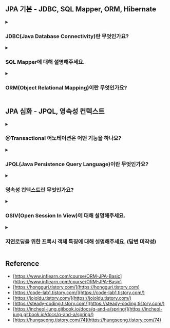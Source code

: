 <!--
<details>
  <summary><h3></h3></summary>

  ---

  <details>
    <summary></summary>
  </details>
</details> 
-->

## JPA 기본 - JDBC, SQL Mapper, ORM, Hibernate

<details>
  <summary><h3>JDBC(Java Database Connectivity)란 무엇인가요?</h3></summary>

  - 자바와 데이터베이스를 연결하기 위한 Java 표준 인터페이스입니다.
  - MySQL, PostgreSQL, SQL Server 등 다양한 DB 미들웨어의 드라이버를 제공합니다.
  - Java 표준이기 때문에, JVM 위에서 운영되는 모든 애플리케이션에서 사용 가능합니다.

  ---

  <details>
    <summary>JDBC을 사용하기 위해 해야하는 동작을 말해주세요.</summary>

    1. 가장 먼저 사용할 DB Driver를 선택합니다.
    2. 드라이버를 선택 후 커넥션 객체를 통해 데이터베이스와 연결합니다.
    3. SQL 쿼리를 실행하기 위해 Statement 객체를 생성합니다.
    4. 쿼리 실행 후 ResultSet 객체를 통해 받습니다.
    5. 마지막으로 커넥션 종료 시에는 메모리 누수 방지를 위해 리소스를 명시적으로 해제해야 합니다.
       예를 들어, Statement, Connection, ResultSet을 close() 메서드로 닫아야 합니다.
  </details>

  <details>
    <summary>JDBC의 단점에 대해 설명해주세요.</summary>

    단점
      - 리소스를 명시적으로 해제해야 합니다. 예를 들어, 커넥션 종료 시, 
        Statement, Connection, ResultSet 모두 close() 메서드로 종료해야 메모리 누수가 발생하지 않습니다.
      - 간단한 SQL 실행에도 중복된 코드가 반복적으로 사용됩니다.
      - DB에 따라 일관성없는 정보를 가진 채 Checked Exception으로 처리됩니다.
      
      - CheckedException
        - RuntimeException을 상속받지 않는 클래스 (ex: IOException, SQLExceptin, InterrupedException)
        - 컴파일 시점에 컴파일러를 확인하는 예외이기 때문에, 반드시 에외 처리를 해야 한다.
      - UncheckedException
        - RuntimeException을 상속하는 클래스 (ex: NPE)
        - 런타임 시점에 확인이 가능한 예외이기 때문에, 예외 처리를 강제하지 않는다.
  </details>
  <details>
    <summary>Spring JDBC에 대해 설명해주세요.</summary>

    - Spring JDBC는 스프링 프레임워크에서 제공하는 JDBC 기반의 데이터 액세스 기술입니다. 
    - Spring JDBC는 JDBC를 보다 쉽고 효율적으로 사용할 수 있도록 추상화된 기능을 제공하는데, 
      이를 통해 개발자는 반복적이고 번거로운 JDBC 작업을 간소화하고 생산성을 향상시킬 수 있다.
  </details>
  <details>
    <summary>Spring JDBC 장단점을 설명하세요.</summary>

    장점
      1) Spring JDBC는 자동으로 데이터베이스 연결, SQL 쿼리, ResultSet을 관리하고 닫아주기 때문에 
         코드를 간소화하고 메모리 누수를 방지합니다.
      2) Spring JDBC는 CheckException을 모두 UncheckedException으로 변환해 예외 처리 코드를 단순화해줍니다.
      3) Spring JDBC는 JdbcTemplate 등과 같은 다양한 템플릿과 헬퍼 클래스를 제공해 반복적인 코드를 줄이고
         데이터베이스 작업도 효율적으로 만들어줍니다. (헬퍼 클래스 : 도움을 주는 클래스)
    단점
      1) 단, 동적 SQL 쿼리를 처리하기 어렵습니다.
      2) 또한 IF 문이나, Switch Case로 인해 코드가 길어지고 지저분해질 수 있습니다.
  </details>
  <details>
    <summary>JdbcTemplate 기능에 대해 설명하세요.</summary>

    1) SQL 실행
      - 간단한 방식으로 SQL 문을 실행할 수 있습니다. 
      - 예를 들어, execute() 메서드를 사용하여 INSERT, UPDATE, DELETE 등의 작업을 실행할 수 있습니다.
      - 예를 들어, query() 메서드를 사용하여 SELECT 문을 실행하고 결과를 반환할 수 있습니다.
    2) PreparedStatement 자동 처리
      - PreparedStatement를 사용하여 SQL 문을 실행합니다.
      - 또한 JdbcTemplate이 자동으로 PreparedStatement를 생성하고 파라미터 값을 설정하기 때문에, SQL 인젝션 공격을 방지할 수 있습니다.
    3) ResultSet 매핑
      - ResultSet을 자동으로 자바 객체로 매핑해줍니다.
      - RowMapper 인터페이스를 구현하여 ResultSet의 각 행을 객체로 변환할 수 있습니다.
    4) 트랜잭션 관리
      - 트랜잭션 경계 설정, 롤백, 커밋 등의 작업을 편리하게 처리할 수 있습니다.
      - @Transactional 어노테이션을 사용하여 메서드 레벨에서 트랜잭션을 선언할 수도 있습니다.
    5) 예외 처리 및 자원 관리
      - JDBC 작업에서 발생하는 예외를 일관되게 처리하고, 연결 및 리소스 관리를 자동으로 처리합니다.
      - 즉, 예외 발생 시, 일관된 예외 계층 구조를 사용하여 예외를 처리할 수 있고, 자원의 올바른 해제를 보장합니다.
  </details>
  <details>
    <summary>Connection Pool에 대해 설명해주세요. (답변 미작성)</summary>
  </details>
  <details>
      <summary>HikariCP에 대해 설명해주세요. (답변 미작성)</summary>
  </details>
</details> 

<details>
  <summary><h3>SQL Mapper에 대해 설명해주세요.</h3></summary>

  - 객체와 SQL의 필드를 매핑해 데이터를 객체화하는 기술입니다.
  - 이는 객체와 테이블 간 관계를 매핑하는 것이 아니라, SQL문을 직접 작성하여 쿼리 수행 결과를 어떤 객체에 매핑하는 것을 말합니다.
  - 예를 들어, JDBCTemplate 혹은 MyBatis를 의미합니다.

  ---

  <details>
    <summary>MyBatis에 대해 설명하세요.</summary>

    - MyBatis는 자바 언어를 위한 데이터 매퍼 프레임워크입니다.
    - Spring JDBC는 코드에 직접 쿼리를 작성하지만 MyBatis는 XML 파일에서 SQL 쿼리를 관리하고
      SQL 결과와 객체 인스턴스의 매핑을 수행합니다.
  </details>
  <details>
    <summary>MyBatis 장/단점을 설명하세요.</summary>

    장점
      - SQL 쿼리를 직접 작성하므로 최적화된 쿼리를 구현할 수 있습니다.
      - 복잡한 쿼리도 SQL 쿼리만 작성할 수 있다면 손쉽게 작성할 수 있습니다.
      - 엔티티에 종속받지 않고 다양한 테이블을 조합할 수 있습니다.
    단점
      - 스키마 변경 시 SQL 쿼리를 직접 수정해주어야 합니다.
      - 반복된 쿼리가 발생하여 반복 작업이 있습니다.
      - 런타임 시에 오류를 확인할 수 있습니다.
      - 쿼리를 직접 작성하기 때문에 데이터베이스에 종속된 쿼리문이 발생할 수 있습니다. 
        즉, 데이터베이스 변경 시 로직도 함께 수정해주어야 합니다.
      - SQL 중심적인 개발을 하기 때문에, 객체와 관계형 테이블 구조간 패러다임 불일치 문제가 발생합니다.
  </details>
  <details>
    <summary>패러다임 불일치 문제는 무엇이 있나요?</summary>

    - 객체에는 상속 개념이 있지만 테이블에는 상속 개념이 존재하지 않습니다.
    - 객체는 연관 관계를 참조로 표현하고 테이블은 외래키로 표현합니다.
    - 객체는 그래프 탐색이 가능해야 하지만 테이블은 불가능합니다.
    - 객체는 동등성/동일성으로 비교하지만 테이블은 Row의 ID 값을 기준으로 조회합니다.
      - 동일성(Identity) : 두 객체가 완전히 같은 경우. 즉, 두 객체의 메모리 주소값이 같습니다.
      - 동등성(Equality) : 두 객체가 같은 정보를 갖고 있는 경우. 즉, 주소값이 달라도 값만 같으면 동등하다 표현합니다.
  </details>
  <details>
    <summary>SQL 중심적인 개발의 문제점에 대해 설명하세요.</summary>

    SQL에 의존적인 개발이 되기 때문에, 비지니스 로직이 SQL에 종속적이게 됩니다.
    즉, SQL에 의존적인 상황에서 개발자들이 엔티티를 신뢰하고 사용할 수 없게 됩니다.
    예를 들어, SQL 변경 시, 자바 코드도 변경해야 하므로 유지보수도 어려워집니다.
    
    최종적으로 패러다임 불일치 문제가 발생합니다. 객체지향 프로그래밍과 관계형 데이터베이스는 서로 다른 패러다임을 가지고 있습니다. 
    이 둘의 차이를 중앙에서 해결해주지 않으면 개발자가 많은 코드를 작성해야 하며, 복잡성이 증가합니다.
  </details>  
  <details>
    <summary>현업에서는 JPA를 많이 사용하긴 하지만 아직까지 JDBCTemplate 혹은 Mybatis를 사용하는 곳이 많습니다. 그 이유가 무엇일까요?</summary>

    SQL Mapper는 개발자가 SQL을 직접 작성하기 때문에, 지루하고 반복적인 코드를 작성하긴 하지만,
    SQL 지식만 충분하다면, 세밀한 SQL 쿼리 최적화가 가능하고, 복잡한 쿼리를 짜는데 용이합니다.
    또한 Entity 기준으로 동작하는 JPA보다 조회된 데이터를 바로 DTO로 변환해 응답하기가 편리합니다.
    
    그리고 JPA는 처음엔 사용하기 쉬울지 몰라도 점차 애플리케이션이 고도화된다면 오히려 더 손이 많이 가는 경우가 많아 
    아직까지 MyBatis를 사용하는 곳이 있다고 생각합니다.
  </details>
</details>

<details>
  <summary><h3>ORM(Object Relational Mapping)이란 무엇인가요?</h3></summary>

  - 객체와 Database 테이블을 매핑하여 데이터를 객체화하는 기술입니다.
  - 즉, 객체지향 프로그래밍 언어를 사용해 데이터베이스를 관리할 수 있게 합니다.
  - 대표적으로 Hibernate가 있습니다.

  ---
  
  <details>
    <summary>JPA를 Hibernate와 함께 설명해주세요.</summary>

    - JPA는 자바 ORM 기술에 대한 표준 명세를 의미합니다.즉, ORM을 사용하기 위한 인터페이스를 모아둔 것으로 
      자바에서 관계형 데이터베이스를 어떻게 사용해야 하는 지 정의되어 있기만 하고 구현되어 있지 않습니다.
    - 이 JPA를 구현한 것이 바로 Hibernate입니다. 즉, 하이버네이트는 JPA를 구현한 ORM 프레임워크입니다.
      때문에 하이버네이트를 사용하면 SQL를 사용하지 않고 직관적인 메서드를 이용해 데이터를 조작할 수 있습니다.
      단, SQL을 사용하지 않는다고 해서 JDBC를 사용하지 않는 것은 아닙니다.
  </details>
  <details>
    <summary>Spring Data JPA란 무엇인가요?</summary>

    - Spring에서 제공하는 모듈 중 하나로 개발자가 JPA를 더 쉽고 편하게 사용할 수 있도록 도와줍니다.
    - 예를 들어 JPA를 한 단게 추상화시킨 Repository 인터페이스를 제공합니다.
  </details>
  <details>
    <summary>Spring Data JPA 장/단점을 설명하세요.</summary>

    장점
      - 1차캐시, 쓰기지연, 변경감지, 지연로딩을 제공하여 성능상 이점을 얻을 수 있습니다.
      - 코드 레벨로 관리 되므로 사용하기 용이하고 생산성이 높습니다.
      - 컴파일 타임에 오류를 확인할 수 있습니다.
      - 데이터베이스에 종속적이지 않으므로 특정 쿼리를 사용하지 않아 추상적으로 기술 구현이 가능합니다.
      - 개발 초기에는 쿼리에 대한 이해가 부족해도 코드 레벨로 어느 정도 커버가 가능합니다.
      - 객체지향적으로 데이터를 관리하기 때문에, 패러다임 불일치 문제가 해결됩니다.
      - 부족한 부분은 다양한 쿼리 빌더와 호환하여 보안할 수 있습니다.
    단점
      - JPA만 사용하여 복잡한 연산을 수행하게 되면, 로직이 복잡해지거나 불필요한 쿼리가 발생할 수 있습니다.
      - 초기에는 생산성이 높을 수 있으나 점차 사용하다 보면 N+1과 같은 성능상 이슈가 발생할 수 있습니다.
      - 고도화 될수록 성능 이슈를 해결하기 위해, 학습 곡선이 높아질 수 있습니다.
  </details>
</details>

## JPA 심화 - JPQL, 영속성 컨텍스트
<details>
  <summary><h3>@Transactional 어노테이션은 어떤 기능을 하나요?</h3></summary>

  스프링에서 트랜잭션 처리는 이 어노테이션을 많이 사용하는데, 이는 클래스 또는 메소드 레벨에 사용할 수 있으며,
  @Transactional이 포함된 메소드가 호출될 경우, 프록시 객체가 생성됩니다. 이 프록시 객체는 해당 메소드 실행 이전에 
  PlatformTransactionManager를 사용하여 트랜잭션을 시작하고 결과에 따라 Commit 또는 Rollback 합니다.

  - 선언적 트랜잭션 관리 방법을 제공하는 어노테이션으로 클래스와 메서드 레벨에서 사용이 가능합니다.
  - 예를 들어, 해당 어노테이션을 붙이면 메서드나 클래스 내의 작업들이 하나의 트랜잭션으로 묶여 데이터 일관성을 유지할 수 있습니다.
  - 이는 JDBC에서 트랜잭션 사용을 위해 사용되던 코드를 단축시켜주기 때문에 매우 편리합니다.
  - 추가적으로 Spring AOP 방식으로 동작하기 때문에, 프록시 객체로 외부에서 접근이 간으한 인터페이스를 제공해야 합니다. 즉, public 메서드여야 합니다. <br/>
    또한 다른 AOP 기능들과 충돌을 고려도 하고 기본적으로 대부분의 Checked Exception은 롤백되지 않으니 예외처리도 고려해야 합니다.

  ---

  <details>
    <summary>@Transactional 동작원리에 대해 설명해주세요.</summary>

    1. 일단 @Transactional 어노테이션은 Spring AOP Spring AOP를 통해 프록시 객체를 생성하여 사용됩니다.
    2. 트랜잭션 어노테이션이 붙은 메서드가 실행되면 스프링은 트랜잭션을 시작합니다.
    3. 메서드가 정상적으로 종료된다면 커밋, 예외가 발생하면 롤백 처리를 합니다.
    4. 즉, 비정상 종료되어 롤백 발생 시, 트랜잭션 작업만 데이터베이스에 반영되는 것을 방지해, 데이터 일관성을 유지합니다.
  </details>
  <details>
    <summary>@Transactional 특징을 말해보세요.</summary>

    1. 자동 롤백 : 트랜잭션 내 예외 발생 시, 스프링은 자동으로 롤백합니다.
    2. 전파 행위 지정 : 트랜잭션의 전파행위를 지정할 수 있습니다.
    3. 격리 수준 설정 : 데이터베이스의 트랜잭션 거리 수준을 설정할 수 있습니다.
    4. 읽기 전용 설정 : 트랜잭션을 읽기 전용으로 설정해, 데이터 변경이 없는 작업에 대해 성능 최적화를 할 수 있습니다.
    5. 타임아웃 설정 : 트랜잭션이 너무 오래 실행되는 것을 방지하기 위해 타임아웃을 설정할 수 있습니다.
  </details>
  <details>
    <summary>@Transactional(readonly=true)는 어떤 기능인가요?</summary>

    조회용 메서드에 붙이는 것으로 영속성 컨텍스트에 snapshot을 찍지 않고, flush 모드를 수동으로 바꿔 
    의도치 않은 변경이 일어나지 않고 메모리의 성능을 높여주는 장점이 있습니다.

    - 이는 JPA의 플러시 모드를 MANUAL로 설정합니다. 즉, 트랜잭션 내에서 강제로 flush()를 호출하지 않는 한, 
      커밋 시 영속성 컨텍스트가 자동으로 flush 되지 않으므로 조회 용으로 가져온 Entity의 예상치 못한 수정을 방지할 수 있습니다.
    - 또한, JPA는 해당 트랜잭션 내에서 조회하는 Entity는 조회 용임을 인식해 변경 감지를 위한 
      Snapshot을 따로 보관하지 않으므로 메모리가 절약되기 때문에, 성능면에서의 이점도 존재합니다.

    MANUAL 모드
      - 하이버네이트 스펙에서만 지원하는 모드
      - 모든 자동 플러시가 비활성화되고, 개발자가 명시적으로 플러시 코드를 작성해야 플러시가 동작
  </details>
  <details>
    <summary>조회용 메서드에 @Transactional 어노테이션을 안 붙여도 되지 않을까요? </summary>

    - 조회용 메서드에 대해 @Transactional 어노테이션 유무의 차이는 OSIV가 꺼져있을 때 알 수 있습니다.
    - 즉, 기본적으로 별도의 설정을 하지 않는다면 OSIV는 true로 설정되어 있어 @Transactional 어노테이션 유무의 차이를 알 수 없지만,
    - OSIV를 false로 설정한다면 영속성 컨텍스트는 트랜잭션 범위를 벗어나는 순간 Entity는 영속성 컨텍스트의 관리를 받지 않는 준영속 상태가 됩니다. 
    - 따라서 영속성 컨텍스트의 관리를 받지 않는 준영속 상태는 Lazy Loading의 동작도 불가능해져 LazyInitializationException이 발생할 수 있습니다.
    - 결론저긍로 OSIV가 꺼져있는 상태에서는 @Transactional 어노테이션이 없을 때에 Lazy Loading의 동작을 수행할 수 없다는 문제점이 있으므로 
      조회용 메서드에 대해서도 @Transactional 어노테이션을 붙여주어야 한다고 생각합니다.
  </details>  
  <details>
    <summary>그렇다면, 무조건 @Transactional 어노테이션을 붙이는 것이 좋을까요?</summary>

    - @Transactional 어노테이션을 붙이게 되면 해당 영역에서는 JPA의 스냅샷 유지, flush의 필요성, DB 커넥션을 오래 물고 있는 등의 관리적인 측면이 발생합니다.
    - 따라서, 지연로딩, 레플리케이션과 같이 트랜잭션 범위 내에서 수행해야 되는 동작이 있는 경우에 대해서 적절히 @Transactional 어노테이션을 활용하는 것이 좋다고 생각합니다.
    - 만약, 무분별하게 @Transactional 어노테이션을 사용한다면, 스냅샷 유지, flush의 필요 등 관리적/메모리적 측면에서 오히려 좋지 않을 수 있고, 
      커넥션을 오래 가지고 있어 커넥션 부족 등의 문제가 발생할 수도 있을 거라 생각합니다.
  </details>
  <details>
    <summary>JPA @Transactional Propagation 전파 단계를 설명해주세요. (답변 미작성)</summary>
  </details>
</details>

<details>
  <summary><h3>JPQL(Java Persistence Query Language)이란 무엇인가요?</h3></summary>

  - JPQL은 SQL과 비슷한 문법을 가지고 있지만, JPQL은 엔티티 객체를 조회하는 객체지향 쿼리입니다.
  - 또한 JPQL은 SQL을 추상화한 것이기 때문에, 특정 데이터베이스에 의존하지 않습니다. <br/>
    즉, 데이터베이스 방언이 바뀌어도 JPQL을 수정하지 않아도 됩니다.

  ---

  <details>
    <summary>JPQL 사용 시, 영속 상태가 되는 경우는 어떤 것이 있을까요?</summary>

    JPQL의 조회 대상은 엔티티, 임베디드 타입, 값 타입 같이 다양한 종류가 있습니다.
    단, JPQL는 조회한 엔티티만 영속성 컨텍스트에서 관리합니다.
    예를 들어, 임베디드 타입을 조회하거나 특정 엔티티의 필드만 조회하면 영속성 컨텍스트에서 관리되지 않습니다.
  </details>
  <details>
    <summary>JPQL 사용 시, 기존 영속성 컨텍스트의 데이터가 갱신될까요?</summary>

    JPQL 호출 시, flush가 발생하기 때문에 갱신됩니다.

    EntityMamager의 find() 메서드와 달리 JPQL은 항상 데이터베이스 SQL을 실행하며 조회합니다.
    즉, JPQL은 영속성 컨텍스트 내에 있는 데이터를 고려하지 않고 데이터베이스를 조회합니다.
    다만, 영속성 컨텍스트에 동일한 데이터가 있다면, 데이터베이스에서 조회한 데이터는 버리고
    영속성 컨텍스트 내에 있던 데이터를 반환됩니다. 때문에, 데이터 무결성을 위해, 플러시 모드를 AUTO로 하여,
    쿼리 실행 직전에 플러시하여 데이터베이스에 반영해야 합니다. 만약 성능 최적화가 필요한 로직이라면, 
    플러시 모드를 COMMIT으로 하여, 플러시 횟수를 줄일 수도 있습니다. 단, 데이터 무결성 문제가 발생할 수 있으니 주의해야 합니다.

    - AUTO : 커밋 또는 쿼리 실행 시, 플러시
    - COMMIT : 커밋 시, 플러시
  </details>
</details>

<details>
  <summary><h3>영속성 컨텍스트란 무엇인가요?</h3></summary>

  - Server와 Database 사이에 엔티티를 저장하는 논리적인 영역이라고 할 수 있습니다.
  - 예를 들어, 엔티티 매니저로 엔티티를 저장하거나 조회하면 엔티티 매니저가 영속성 컨텍스트에 엔티티를 보관하고 관리합니다.

  ---

  <details>
    <summary>영속성은 어떤 기능을 하나요? (답변 미작성)</summary>
  </details>
  <details>
    <summary>영속성은 정말 성능 향상에 큰 도움이 되나요? (답변 미작성)</summary>
  </details>  
  <details>
    <summary>영속성 컨텍스트의 이점 5가지를 설명해주세요.</summary>

    영속성 컨텍스트 사용 시, 얻는 이점으로는 1차 캐시, 동일성 보장, 쓰기 지연, 변경 감지, 지연로딩이 있습니다.

    - 1차 캐시
      - Map 객체로 저장됩니다. 이때, key 값이 @Id 값이 되고 Value는 엔티티가 됩니다. 즉, 영속 상태의 엔티티는 식별자 값이 반드시 있어야 합니다.
      - 엔티티 조회 시, 1차 캐시에 있다면 1차 캐시에서 조회하고 없다면 Database에서 조회 후 1차 캐시에 올립니다.
      - 1차 캐시로 인해, REPEATABLE READ 격리 수준을 데이터베이스가 아닌 애플리케이션 차원에서 제공합니다.
    - 동일성(Identity, ==) 보장 
      - 동일한 트랜잭션 내에서 동일성 비교가 가능합니다.
      - 영속성 컨텍스트는 특정 엔티티를 여러번 조회해도, 1차 캐시에 있는 동일한 엔티티를 반환하기 때문에 동일성이 보장됩니다.
    - 쓰기 지연:
      - SQL을 바로 보내지 않고 쓰기 지연 SQL 저장소에서 관리되다가 Flush 발생 시, 전송합니다.
    - 변경 감지(Dirty checking): 
      - 플러시가 일어날 때, 1차 캐시에 들어있는 엔티티와 스냅샵을 비교해서 값이 다르면 쓰기 지연 저장소에 업데이트 쿼리를 저장합니다. 
        마지막으로 쓰기 지연 저장소 SQL을 데이터베이스에 전송하고 커밋이 완료됩니다.
      - 단, 변경 감지는 영속 상태의 엔티티에만 적용됩니다.
      - 스냅샷 : 값을 읽어온 최초 시점
    - 지연 로딩(Lazy Loading)
      - 엔티티가 실제 사용될 때까지 데이터베이스 조회를 지연한다.
      - 지연 로딩을 위해 실제 엔티티 대신 프록시 객체를 제공한다.
      - 단, 성능 저하의 원인이 될 수도 있습니다.
  </details>
  <details>
    <summary>엔티티 생명주기를 설명해주세요.</summary>

    - 비영속(new/transient)
      - 영속성 컨텍스트와 전혀 관계가 없는 상태
      - 즉, 순수한 객체 상태를 말한다.
    - 영속(managed)
      - 영속성 컨텍스트에 저장된 상태
      - 즉, 영속성 컨텍스트가 관리하는 엔티티를 말한다.
      - `EntityManager.persist(..);`, `EntityManager.find(..);`
    - 준영속(detached)
      - 영속성 컨텍스트에 저장됐다가 분리된 상태
      - `EntityManager.detach(..);`, `EntityManager.clear(..);`, `EntityManager.close(..);`
    - 삭제(removed)
      - 삭제된 상태.
      - 즉, 엔티티를 영속성 컨텍스트와 데이터베이스에서 삭제된 것을 말한다.
      - EntityManager.remove(..);
  </details>

</details>

<details>
  <summary><h3>OSIV(Open Session In View)에 대해 설명해주세요.</h3></summary>

  - 영속성 컨텍스트를 View Layer까지 유지하는 속성입니다.
  - 클라이언트의 요청 시점(Filter/Interceptor-Controller)부터 영속성 컨텍스트를 생성되어 유지됨으로써 <br/>
    View Layer에서도 Entity의 지연 로딩이 가능합니다.
  - OSIV를 켠 상태에서는 @Transactional 어노테이션의 유무와 상관없이 다음 Lazy Loading을 수행하는 코드의 동작은 <br/>
    Exception 없이 정상적으로 동작합니다.
  - OSIV는 기본적으로 true이지만, OSIV 전략은 클라이언트 요청시점부터 API 응답이 끝날 때까지 영속성 컨텍스트와 데이터베이스 커넥션을 유지하므로 <br/>
    실시간 트래픽이 중요한 애플리케이션 서비스에서 커넥션 부족으로 이어질 수 있다는 큰 단점이 있습니다.
  - OSIV가 false이고 @Transactional 를 안붙인 경우 조회는 되나 바로 준영속상태가 되어 lazyloading 시, <br/>
    LazyInitializationException 발생합니다.

  ---

  <details>
    <summary>한 가지 기능을 두개의 트랜잭션으로 처리할 경우 어떻게 될까요? (답변 미작성)</summary>
  </details>
</details>

<details>
  <summary><h3>지연로딩을 위한 프록시 객체 특징에 대해 설명해주세요. (답변 미작성)</h3></summary>

  ---

  <details>
    <summary>즉시 로딩과 지연 로딩에 대해 설명해주세요.(답변 불충분)</summary>

    - 즉시 로딩(EAGER LOADING)
      - 엔티티를 조회할 때 연관된 엔티티도 함께 조회합니다.
      - @ManyToOne(fetch = FetchType.EAGER)
      - 엔티티를 조회할 때 연관된 엔티티도 같이 조회하므로 쿼리를 2번 이상 실행할 것 같지만, 대부분 JPA는 즉시 로딩을 최적화하기 위해 가능하면 조인 쿼리를 사용합니다.
        때문에, 조인 쿼리를 사용하여 즉시 로딩할 때 null을 허용하면 외부 조인, null을 허용하지 않으면 내부 조인으로 됩니다.
    - 지연로딩(LAZY LOADING)
      - 연관된 엔티티를 실제 사용할 때 조회한다.
      - @ManyToOne(fetch = FetchType.LAZY)
      - 엔티티를 조회할 때 연관된 엔티티가 영속성 컨텍스트에 없다면, 프록시 객체로 조회하고 이 프록시 객체를 실제 사용할 때까지 데이터 로딩을 미룹니다.
  </details>
  <details>
    <summary>플러시란 무엇인지 설명하고 플러시 발생 시, 일어나는 일을 설명하세요.</summary>

    플러시는 영속성 컨텍스트의 내용을 데이터베이스에 반영하는 것을 말합니다. 이때 영속성 컨텍스트를 비우지는 않습니다.
    즉, 영속성 컨텍스트의 내용을 데이터베이스와 동기화하는 것입니다.

    때문에, 플러시가 발생한다면 가장 먼저, 변경 감지가 일어납니다.
    그리고 변경된 것이 있다면, 데이터베이스에도 반영하기 위해 쓰기 지연 SQL 저장소에 해당 변경 쿼리를 추가합니다.
    마지막으로 쓰기 지연 저장소의 쿼리를 데이터베이스에 전송합니다.

    - 플러시 방법
      - EntityManager.flush() : 직접 호출
      - 트랜잭션 커밋 : 자동 호출
      - JPQL 쿼리 실행 : 자동 호출
  </details> 

  <details>
    <summary>영속성 전이에 대해 설명해주세요. (답변 미작성)</summary>
  </details>
  <details>
    <summary>고아 객체에 대해 설명해주세요. (답변 미작성)</summary>
  </details>
  <details>
    <summary>N + 1 문제 무엇인지 원인과 해결방안을 함께 설명해주세요. (답변 미작성)</summary>
  </details>   
</details>

## Reference

- [https://www.inflearn.com/course/ORM-JPA-Basic](https://www.inflearn.com/course/ORM-JPA-Basic)
- [https://hongguri.tistory.com/](https://hongguri.tistory.com)
- [https://code-lab1.tistory.com/](https://code-lab1.tistory.com/)
- [https://jojoldu.tistory.com/](https://jojoldu.tistory.com/)
- [https://steady-coding.tistory.com/](https://steady-coding.tistory.com/)
- [https://incheol-jung.gitbook.io/docs/q-and-a/spring/](https://incheol-jung.gitbook.io/docs/q-and-a/spring/)
- [https://hungseong.tistory.com/74](https://hungseong.tistory.com/74)
